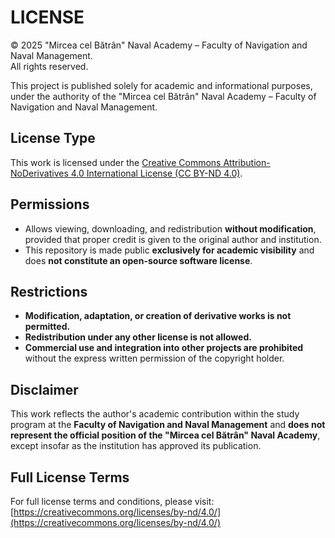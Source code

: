 # LICENSE

© 2025 "Mircea cel Bătrân" Naval Academy – Faculty of Navigation and Naval Management.  
All rights reserved.

This project is published solely for academic and informational purposes, under the authority of the "Mircea cel Bătrân" Naval Academy – Faculty of Navigation and Naval Management.

## License Type

This work is licensed under the [Creative Commons Attribution-NoDerivatives 4.0 International License (CC BY-ND 4.0)](https://creativecommons.org/licenses/by-nd/4.0/).

## Permissions

- Allows viewing, downloading, and redistribution **without modification**, provided that proper credit is given to the original author and institution.
- This repository is made public **exclusively for academic visibility** and does **not constitute an open-source software license**.

## Restrictions

- **Modification, adaptation, or creation of derivative works is not permitted.**
- **Redistribution under any other license is not allowed.**
- **Commercial use and integration into other projects are prohibited** without the express written permission of the copyright holder.

## Disclaimer

This work reflects the author's academic contribution within the study program at the **Faculty of Navigation and Naval Management** and **does not represent the official position of the "Mircea cel Bătrân" Naval Academy**, except insofar as the institution has approved its publication.

## Full License Terms

For full license terms and conditions, please visit:  
[https://creativecommons.org/licenses/by-nd/4.0/](https://creativecommons.org/licenses/by-nd/4.0/)
